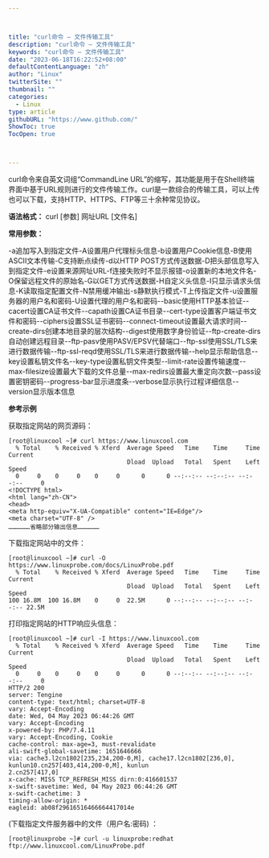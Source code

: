 ```yaml
---



title: "curl命令 – 文件传输工具"
description: "curl命令 – 文件传输工具"
keywords: "curl命令 – 文件传输工具"
date: "2023-06-18T16:22:52+08:00"
defaultContentLanguage: "zh"
author: "Linux"
twitterSite: ""
thumbnail: ""
categories:
  - Linux
type: article
githubURL: "https://www.github.com/"
ShowToc: true
TocOpen: true



---
```


curl命令来自英文词组“CommandLine URL”的缩写，其功能是用于在Shell终端界面中基于URL规则进行的文件传输工作。curl是一款综合的传输工具，可以上传也可以下载，支持HTTP、HTTPS、FTP等三十余种常见协议。

**语法格式：** curl [参数] 网址URL [文件名]

**常用参数：**

-a追加写入到指定文件-A设置用户代理标头信息-b设置用户Cookie信息-B使用ASCII文本传输-C支持断点续传-d以HTTP POST方式传送数据-D把头部信息写入到指定文件-e设置来源网址URL-f连接失败时不显示报错-o设置新的本地文件名-O保留远程文件的原始名-G以GET方式传送数据-H自定义头信息-I只显示请求头信息-K读取指定配置文件-N禁用缓冲输出-s静默执行模式-T上传指定文件-u设置服务器的用户名和密码-U设置代理的用户名和密码--basic使用HTTP基本验证--cacert设置CA证书文件--capath设置CA证书目录--cert-type设置客户端证书文件和密码--ciphers设置SSL证书密码--connect-timeout设置最大请求时间--create-dirs创建本地目录的层次结构--digest使用数字身份验证--ftp-create-dirs自动创建远程目录--ftp-pasv使用PASV/EPSV代替端口--ftp-ssl使用SSL/TLS来进行数据传输--ftp-ssl-reqd使用SSL/TLS来进行数据传输--help显示帮助信息--key设置私钥文件名--key-type设置私钥文件类型--limit-rate设置传输速度--max-filesize设置最大下载的文件总量--max-redirs设置最大重定向次数--pass设置密钥密码--progress-bar显示进度条--verbose显示执行过程详细信息--version显示版本信息

**参考示例**

获取指定网站的网页源码：

```
[root@linuxcool ~]# curl https://www.linuxcool.com
  % Total    % Received % Xferd  Average Speed   Time    Time     Time  Current
                                 Dload  Upload   Total   Spent    Left  Speed
  0     0    0     0    0     0      0      0 --:--:-- --:--:-- --:--:--     0
<!DOCTYPE html>
<html lang="zh-CN">
<head>
<meta http-equiv="X-UA-Compatible" content="IE=Edge"/>
<meta charset="UTF-8" />
………………省略部分输出信息………………
```

下载指定网站中的文件：

```
[root@linuxcool ~]# curl -O https://www.linuxprobe.com/docs/LinuxProbe.pdf
  % Total    % Received % Xferd  Average Speed   Time    Time     Time  Current
                                 Dload  Upload   Total   Spent    Left  Speed
100 16.8M  100 16.8M    0     0  22.5M      0 --:--:-- --:--:-- --:--:-- 22.5M
```

打印指定网站的HTTP响应头信息：

```
[root@linuxcool ~]# curl -I https://www.linuxcool.com
  % Total    % Received % Xferd  Average Speed   Time    Time     Time  Current
                                 Dload  Upload   Total   Spent    Left  Speed
  0     0    0     0    0     0      0      0 --:--:-- --:--:-- --:--:--     0
HTTP/2 200
server: Tengine
content-type: text/html; charset=UTF-8
vary: Accept-Encoding
date: Wed, 04 May 2023 06:44:26 GMT
vary: Accept-Encoding
x-powered-by: PHP/7.4.11
vary: Accept-Encoding, Cookie
cache-control: max-age=3, must-revalidate
ali-swift-global-savetime: 1651646666
via: cache3.l2cn1802[235,234,200-0,M], cache17.l2cn1802[236,0], kunlun10.cn257[403,414,200-0,M], kunlun
2.cn257[417,0]
x-cache: MISS TCP_REFRESH_MISS dirn:0:416601537
x-swift-savetime: Wed, 04 May 2023 06:44:26 GMT
x-swift-cachetime: 3
timing-allow-origin: *
eagleid: ab08f29616516466664417014e
```

(下载指定文件服务器中的文件（用户名:密码) ：

```
[root@linuxprobe ~]# curl -u linuxprobe:redhat ftp://www.linuxcool.com/LinuxProbe.pdf
```